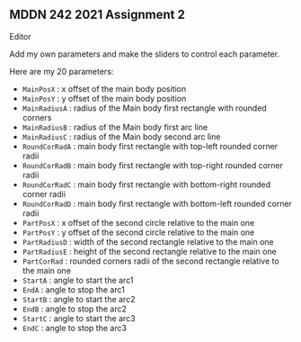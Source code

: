 ## MDDN 242 2021 Assignment 2

Editor

Add my own parameters and make the sliders to control each parameter.

Here are my 20 parameters:

  * `MainPosX` : x offset of the main body position
  * `MainPosY` : y offset of the main body position
  * `MainRadiusA` : radius of the Main body first rectangle with rounded corners
  * `MainRadiusB` : radius of the Main body first arc line 
  * `MainRadiusC` : radius of the Main body second arc line 
  * `RoundCorRadA` : main body first rectangle with top-left rounded corner radii
  * `RoundCorRadB` : main body first rectangle with top-right rounded corner radii
  * `RoundCorRadC` : main body first rectangle with bottom-right rounded corner radii
  * `RoundCorRadD` : main body first rectangle with bottom-left rounded corner radii
  * `PartPosX` : x offset of the second circle relative to the main one
  * `PartPosY` : y offset of the second circle relative to the main one
  * `PartRadiusD` : width of the second rectangle relative to the main one
  * `PartRadiusE` : height of the second rectangle relative to the main one
  * `PartCorRad` : rounded corners radii of the second rectangle relative to the main one
  * `StartA` : angle to start the arc1
  * `EndA` : angle to stop the arc1
  * `StartB` : angle to start the arc2
  * `EndB` : angle to stop the arc2
  * `StartC` : angle to start the arc3
  * `EndC` : angle to stop the arc3
